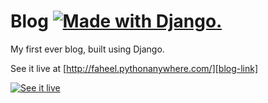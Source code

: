 # Blog <a href="http://www.djangoproject.com/"><img src="https://www.djangoproject.com/m/img/badges/djangomade124x25.gif" border="0" alt="Made with Django." title="Made with Django." /></a>
My first ever blog, built using Django.

See it live at [http://faheel.pythonanywhere.com/][blog-link]

[![See it live][image-link]][blog-link]

[blog-link]: http://faheel.pythonanywhere.com/
[image-link]: https://cloud.githubusercontent.com/assets/11466676/21579833/3b1af3cc-cfeb-11e6-971d-95d6966390bb.png
